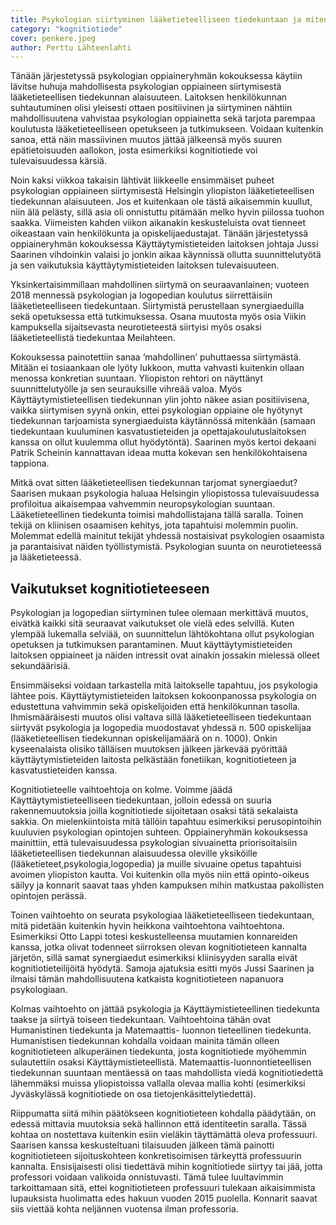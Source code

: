 ```yaml
---
title: Psykologian siirtyminen lääketieteelliseen tiedekuntaan ja miten tämä vaikuttaa kognitiotieteeseen
category: "kognitiotiede"
cover: penkere.jpeg
author: Perttu Lähteenlahti
---
```


Tänään järjestetyssä psykologian oppiaineryhmän kokouksessa käytiin lävitse huhuja mahdollisesta psykologian oppiaineen siirtymisestä lääketieteellisen tiedekunnan alaisuuteen. Laitoksen henkilökunnan suhtautuminen olisi yleisesti ottaen positiivinen ja siirtyminen nähtiin mahdollisuutena vahvistaa psykologian oppiainetta sekä tarjota parempaa koulutusta lääketieteelliseen opetukseen ja tutkimukseen. Voidaan kuitenkin sanoa, että näin massiivinen muutos jättää jälkeensä myös suuren epätietoisuuden aallokon, josta esimerkiksi kognitiotiede voi tulevaisuudessa kärsiä.

Noin kaksi viikkoa takaisin lähtivät liikkeelle ensimmäiset puheet psykologian oppiaineen siirtymisestä Helsingin yliopiston lääketieteellisen tiedekunnan alaisuuteen. Jos et kuitenkaan ole tästä aikaisemmin kuullut, niin älä pelästy, sillä asia oli onnistuttu pitämään melko hyvin piilossa tuohon saakka. Viimeisten kahden viikon aikanakin keskusteluista ovat tienneet oikeastaan vain henkilökunta ja opiskelijaedustajat. Tänään järjestetyssä oppiaineryhmän kokouksessa Käyttäytymistieteiden laitoksen johtaja Jussi Saarinen vihdoinkin valaisi jo jonkin aikaa käynnissä ollutta suunnittelutyötä ja sen vaikutuksia käyttäytymistieteiden laitoksen tulevaisuuteen.

Yksinkertaisimmillaan mahdollinen siirtymä on seuraavanlainen; vuoteen 2018 mennessä psykologian ja logopedian koulutus siirrettäisiin lääketieteelliseen tiedekuntaan. Siirtymistä perustellaan synergiaeduilla sekä opetuksessa että tutkimuksessa. Osana muutosta myös osia Viikin kampuksella sijaitsevasta neurotieteestä siirtyisi myös osaksi lääketieteellistä tiedekuntaa Meilahteen.

Kokouksessa painotettiin sanaa ‘mahdollinen’ puhuttaessa siirtymästä. Mitään ei tosiaankaan ole lyöty lukkoon, mutta vahvasti kuitenkin ollaan menossa konkretian suuntaan. Yliopiston rehtori on näyttänyt suunnittelutyölle ja sen seurauksille vihreää valoa. Myös Käyttäytymistieteellisen tiedekunnan ylin johto näkee asian positiivisena, vaikka siirtymisen syynä onkin, ettei psykologian oppiaine ole hyötynyt tiedekunnan tarjoamista synergiaeduista käytännössä mitenkään (samaan tiedekuntaan kuuluminen kasvatustieteiden ja opettajakoulutuslaitoksen kanssa on ollut kuulemma ollut hyödytöntä). Saarinen myös kertoi dekaani Patrik Scheinin kannattavan ideaa mutta kokevan sen henkilökohtaisena tappiona.

Mitkä ovat sitten lääketieteellisen tiedekunnan tarjomat synergiaedut? Saarisen mukaan psykologia haluaa Helsingin yliopistossa tulevaisuudessa profiloitua aikaisempaa vahvemmin neuropsykologian suuntaan. Lääketieteellinen tiedekunta toimisi mahdollistajana tällä saralla. Toinen tekijä on kliinisen osaamisen kehitys, jota tapahtuisi molemmin puolin. Molemmat edellä mainitut tekijät yhdessä nostaisivat psykologien osaamista ja parantaisivat näiden työllistymistä. Psykologian suunta on neurotieteessä ja lääketieteessä.

## Vaikutukset kognitiotieteeseen

Psykologian ja logopedian siirtyminen tulee olemaan merkittävä muutos, eivätkä kaikki sitä seuraavat vaikutukset ole vielä edes selvillä. Kuten ylempää lukemalla selviää, on suunnittelun lähtökohtana ollut psykologian opetuksen ja tutkimuksen parantaminen. Muut käyttäytymistieteiden laitoksen oppiaineet ja näiden intressit ovat ainakin jossakin mielessä olleet sekundäärisiä.

Ensimmäiseksi voidaan tarkastella mitä laitokselle tapahtuu, jos psykologia lähtee pois. Käyttäytymistieteiden laitoksen kokoonpanossa psykologia on edustettuna vahvimmin sekä opiskelijoiden että henkilökunnan tasolla. Ihmismääräisesti muutos olisi valtava sillä lääketieteelliseen tiedekuntaan siirtyvät psykologia ja logopedia muodostavat yhdessä n. 500 opiskelijaa (lääketieteellisen tiedekunnan opiskelijamäärä on n. 1000). Onkin kyseenalaista olisiko tälläisen muutoksen jälkeen järkevää pyörittää käyttäytymistieteiden laitosta pelkästään fonetiikan, kognitiotieteen ja kasvatustieteiden kanssa.

Kognitiotieteelle vaihtoehtoja on kolme. Voimme jäädä Käyttäytymistieteelliseen tiedekuntaan, jolloin edessä on suuria rakennemuutoksia joilla kognitiotiede sijoitetaan osaksi tätä sekalaista sakkia. On mielenkiintoista mitä tällöin tapahtuu esimerkiksi perusopintoihin kuuluvien psykologian opintojen suhteen. Oppiaineryhmän kokouksessa mainittiin, että tulevaisuudessa psykologian sivuainetta priorisoitaisiin lääketieteellisen tiedekunnan alaisuudessa oleville yksiköille (lääketieteet,psykologia,logopedia) ja muille sivuaine opetus tapahtuisi avoimen yliopiston kautta. Voi kuitenkin olla myös niin että opinto-oikeus säilyy ja konnarit saavat taas yhden kampuksen mihin matkustaa pakollisten opintojen perässä.

Toinen vaihtoehto on seurata psykologiaa lääketieteelliseen tiedekuntaan, mitä pidetään kuitenkin hyvin heikkona vaihtoehtona vaihtoehtona. Esimerkiksi Otto Lappi totesi keskustelleensa muutamien konnareiden kanssa, jotka olivat todenneet siirroksen olevan kognitiotieteen kannalta järjetön, sillä samat synergiaedut esimerkiksi kliinisyyden saralla eivät kognitiotieteilijöitä hyödytä. Samoja ajatuksia esitti myös Jussi Saarinen ja ilmaisi tämän mahdollisuutena katkaista kognitiotieteen napanuora psykologiaan.

Kolmas vaihtoehto on jättää psykologia ja Käyttäymistieteellinen tiedekunta taakse ja siirtyä toiseen tiedekuntaan. Vaihtoehtoina tähän ovat Humanistinen tiedekunta ja Matemaattis- luonnon tieteellinen tiedekunta. Humanistisen tiedekunnan kohdalla voidaan mainita tämän olleen kognitiotieteen alkuperäinen tiedekunta, josta kognitiotiede myöhemmin sulautettiin osaksi Käyttäymistieteellistä. Matemaattis-luonnontieteellisen tiedekunnan suuntaan mentäessä on taas mahdollista viedä kognitiotiedettä lähemmäksi muissa yliopistoissa vallalla olevaa mallia kohti (esimerkiksi Jyväskylässä kognitiotiede on osa tietojenkäsittelytiedettä).

Riippumatta siitä mihin päätökseen kognitiotieteen kohdalla päädytään, on edessä mittavia muutoksia sekä hallinnon että identiteetin saralla. Tässä kohtaa on nostettava kuitenkin esiin vieläkin täyttämättä oleva professuuri. Saarisen kanssa keskusteltuani tilaisuuden jälkeen tämä painotti kognitiotieteen sijoituskohteen konkretisoimisen tärkeyttä professuurin kannalta. Ensisijaisesti olisi tiedettävä mihin kognitiotiede siirtyy tai jää, jotta professori voidaan valikoida onnistuvasti. Tämä tulee luultavimmin tarkoittamaan sitä, ettei kognitiotieteen professuuri tulekaan aikaisimmista lupauksista huolimatta edes hakuun vuoden 2015 puolella. Konnarit saavat siis viettää kohta neljännen vuotensa ilman professoria.
